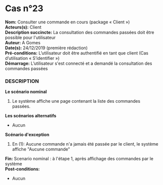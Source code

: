 # Cas  n°23

**Nom:** Consulter une commande en cours (package « Client »)<br>
**Acteurs(s):** Client<br>
**Description succincte:** La consultation des commandes passées doit être possible pour l'utilisateur <br>
**Auteur:** A Gomes<br>
**Date(s):** 24/12/2019 (première rédaction)<br>
**Pré-conditions:** L’utilisateur doit être authentifié en tant que client (Cas d’utilisation « S’identifier »)<br>
**Démarrage:** L’utilisateur s'est connecté et a demandé la consultation des commandes passées<br>

### **DESCRIPTION**

**Le scénario nominal**<br>
1.	Le système affiche une page contenant la liste des commandes passées.

**Les scénarios alternatifs**<br>
- Aucun

**Scénario d'exception**<br>
1. En (1): Aucune commande n'a jamais été passée par le client, le système affiche "Aucune commande"

**Fin:** Scenario nominal : à l'étape 1, après affichage des commandes par le système<br>
**Post-conditions:** 
- Aucun
